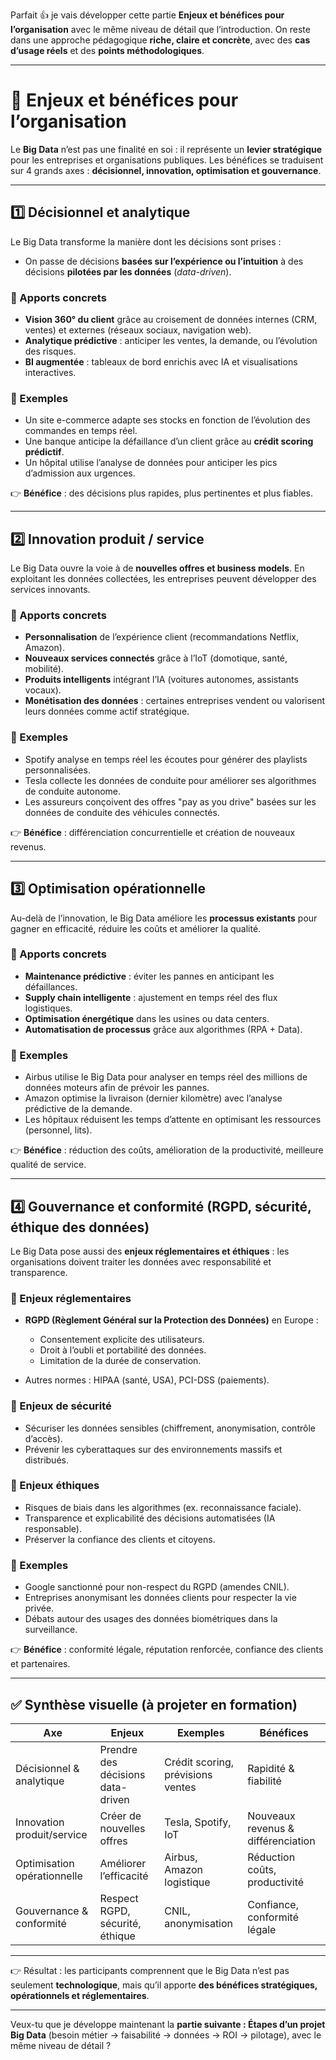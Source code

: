 Parfait 👍 je vais développer cette partie **Enjeux et bénéfices pour l’organisation** avec le même niveau de détail que l’introduction.
On reste dans une approche pédagogique **riche, claire et concrète**, avec des **cas d’usage réels** et des **points méthodologiques**.

---

# 📖 Enjeux et bénéfices pour l’organisation

Le **Big Data** n’est pas une finalité en soi : il représente un **levier stratégique** pour les entreprises et organisations publiques.
Les bénéfices se traduisent sur 4 grands axes : **décisionnel, innovation, optimisation et gouvernance**.

---

## 1️⃣ Décisionnel et analytique

Le Big Data transforme la manière dont les décisions sont prises :

* On passe de décisions **basées sur l’expérience ou l’intuition** à des décisions **pilotées par les données** (*data-driven*).

### 🔹 Apports concrets

* **Vision 360° du client** grâce au croisement de données internes (CRM, ventes) et externes (réseaux sociaux, navigation web).
* **Analytique prédictive** : anticiper les ventes, la demande, ou l’évolution des risques.
* **BI augmentée** : tableaux de bord enrichis avec IA et visualisations interactives.

### 🔹 Exemples

* Un site e-commerce adapte ses stocks en fonction de l’évolution des commandes en temps réel.
* Une banque anticipe la défaillance d’un client grâce au **crédit scoring prédictif**.
* Un hôpital utilise l’analyse de données pour anticiper les pics d’admission aux urgences.

👉 **Bénéfice** : des décisions plus rapides, plus pertinentes et plus fiables.

---

## 2️⃣ Innovation produit / service

Le Big Data ouvre la voie à de **nouvelles offres et business models**.
En exploitant les données collectées, les entreprises peuvent développer des services innovants.

### 🔹 Apports concrets

* **Personnalisation** de l’expérience client (recommandations Netflix, Amazon).
* **Nouveaux services connectés** grâce à l’IoT (domotique, santé, mobilité).
* **Produits intelligents** intégrant l’IA (voitures autonomes, assistants vocaux).
* **Monétisation des données** : certaines entreprises vendent ou valorisent leurs données comme actif stratégique.

### 🔹 Exemples

* Spotify analyse en temps réel les écoutes pour générer des playlists personnalisées.
* Tesla collecte les données de conduite pour améliorer ses algorithmes de conduite autonome.
* Les assureurs conçoivent des offres "pay as you drive" basées sur les données de conduite des véhicules connectés.

👉 **Bénéfice** : différenciation concurrentielle et création de nouveaux revenus.

---

## 3️⃣ Optimisation opérationnelle

Au-delà de l’innovation, le Big Data améliore les **processus existants** pour gagner en efficacité, réduire les coûts et améliorer la qualité.

### 🔹 Apports concrets

* **Maintenance prédictive** : éviter les pannes en anticipant les défaillances.
* **Supply chain intelligente** : ajustement en temps réel des flux logistiques.
* **Optimisation énergétique** dans les usines ou data centers.
* **Automatisation de processus** grâce aux algorithmes (RPA + Data).

### 🔹 Exemples

* Airbus utilise le Big Data pour analyser en temps réel des millions de données moteurs afin de prévoir les pannes.
* Amazon optimise la livraison (dernier kilomètre) avec l’analyse prédictive de la demande.
* Les hôpitaux réduisent les temps d’attente en optimisant les ressources (personnel, lits).

👉 **Bénéfice** : réduction des coûts, amélioration de la productivité, meilleure qualité de service.

---

## 4️⃣ Gouvernance et conformité (RGPD, sécurité, éthique des données)

Le Big Data pose aussi des **enjeux réglementaires et éthiques** :
les organisations doivent traiter les données avec responsabilité et transparence.

### 🔹 Enjeux réglementaires

* **RGPD (Règlement Général sur la Protection des Données)** en Europe :

  * Consentement explicite des utilisateurs.
  * Droit à l’oubli et portabilité des données.
  * Limitation de la durée de conservation.
* Autres normes : HIPAA (santé, USA), PCI-DSS (paiements).

### 🔹 Enjeux de sécurité

* Sécuriser les données sensibles (chiffrement, anonymisation, contrôle d’accès).
* Prévenir les cyberattaques sur des environnements massifs et distribués.

### 🔹 Enjeux éthiques

* Risques de biais dans les algorithmes (ex. reconnaissance faciale).
* Transparence et explicabilité des décisions automatisées (IA responsable).
* Préserver la confiance des clients et citoyens.

### 🔹 Exemples

* Google sanctionné pour non-respect du RGPD (amendes CNIL).
* Entreprises anonymisant les données clients pour respecter la vie privée.
* Débats autour des usages des données biométriques dans la surveillance.

👉 **Bénéfice** : conformité légale, réputation renforcée, confiance des clients et partenaires.

---

## ✅ Synthèse visuelle (à projeter en formation)

| Axe                         | Enjeux                            | Exemples                          | Bénéfices                          |
| --------------------------- | --------------------------------- | --------------------------------- | ---------------------------------- |
| Décisionnel & analytique    | Prendre des décisions data-driven | Crédit scoring, prévisions ventes | Rapidité & fiabilité               |
| Innovation produit/service  | Créer de nouvelles offres         | Tesla, Spotify, IoT               | Nouveaux revenus & différenciation |
| Optimisation opérationnelle | Améliorer l’efficacité            | Airbus, Amazon logistique         | Réduction coûts, productivité      |
| Gouvernance & conformité    | Respect RGPD, sécurité, éthique   | CNIL, anonymisation               | Confiance, conformité légale       |

---

👉 Résultat : les participants comprennent que le Big Data n’est pas seulement **technologique**, mais qu’il apporte **des bénéfices stratégiques, opérationnels et réglementaires**.

---

Veux-tu que je développe maintenant la **partie suivante : Étapes d’un projet Big Data** (besoin métier → faisabilité → données → ROI → pilotage), avec le même niveau de détail ?
